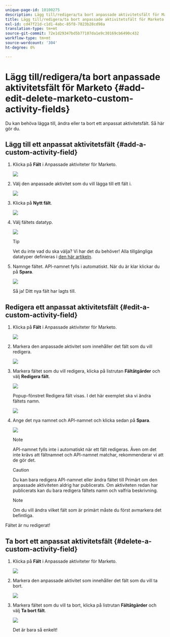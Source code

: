 ```yaml
---
unique-page-id: 10100275
description: Lägg till/redigera/ta bort anpassade aktivitetsfält för Marketo - Marketo Docs - produktdokumentation
title: Lägg till/redigera/ta bort anpassade aktivitetsfält för Marketo
exl-id: cd47f21d-c1d1-4abc-85f8-7823b28cd98a
translation-type: tm+mt
source-git-commit: 72e1d29347bd5b77107da1e9c30169cb6490c432
workflow-type: tm+mt
source-wordcount: '304'
ht-degree: 0%

---
```


# Lägg till/redigera/ta bort anpassade aktivitetsfält för Marketo {#add-edit-delete-marketo-custom-activity-fields}

Du kan behöva lägga till, ändra eller ta bort ett anpassat aktivitetsfält. Så här gör du.

## Lägg till ett anpassat aktivitetsfält {#add-a-custom-activity-field}

1. Klicka på **Fält** i Anpassade aktiviteter för Marketo.

   ![](assets/one-3.png)

1. Välj den anpassade aktivitet som du vill lägga till ett fält i.

   ![](assets/two-3.png)

1. Klicka på **Nytt fält**.

   ![](assets/three-3.png)

1. Välj fältets datatyp.

   ![](assets/four-3.png)

   >[!TIP]
   >
   >Vet du inte vad du ska välja? Vi har det du behöver! Alla tillgängliga datatyper definieras i [den här artikeln](/help/marketo/product-docs/administration/field-management/custom-field-type-glossary.md).

1. Namnge fältet. API-namnet fylls i automatiskt. När du är klar klickar du på **Spara**.

   ![](assets/five-3.png)

   Så ja! Ditt nya fält har lagts till.

## Redigera ett anpassat aktivitetsfält {#edit-a-custom-activity-field}

1. Klicka på **Fält** i Anpassade aktiviteter för Marketo.

   ![](assets/one-3.png)

1. Markera den anpassade aktivitet som innehåller det fält som du vill redigera.

   ![](assets/seven.png)

1. Markera fältet som du vill redigera, klicka på listrutan **Fältåtgärder** och välj **Redigera fält**.

   ![](assets/eight.png)

   Popup-fönstret Redigera fält visas. I det här exemplet ska vi ändra fältets namn.

   ![](assets/nine.png)

1. Ange det nya namnet och API-namnet och klicka sedan på **Spara**.

   ![](assets/ten.png)

   >[!NOTE]
   >
   >API-namnet fylls inte i automatiskt när ett fält redigeras. Även om det inte krävs att fältnamnet och API-namnet matchar, rekommenderar vi att de gör det.

   >[!CAUTION]
   >
   >Du kan bara redigera API-namnet eller ändra fältet till Primärt om den anpassade aktiviteten aldrig har publicerats. Om aktiviteten redan har publicerats kan du bara redigera fältets namn och valfria beskrivning.

   >[!NOTE]
   >
   >Om du vill ändra vilket fält som är primärt måste du först avmarkera det befintliga.

Fältet är nu redigerat!

## Ta bort ett anpassat aktivitetsfält {#delete-a-custom-activity-field}

1. Klicka på **Fält** i Anpassade aktiviteter för Marketo.

   ![](assets/one-3.png)

1. Markera den anpassade aktivitet som innehåller det fält som du vill ta bort.

   ![](assets/twelve.png)

1. Markera fältet som du vill ta bort, klicka på listrutan **Fältåtgärder** och välj **Ta bort fält**.

   ![](assets/thirteen.png)

   Det är bara så enkelt!
